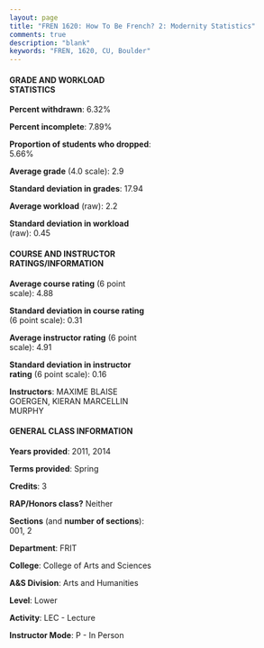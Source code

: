 ```yaml
---
layout: page
title: "FREN 1620: How To Be French? 2: Modernity Statistics"
comments: true
description: "blank"
keywords: "FREN, 1620, CU, Boulder"
--- 
```

<head>
<script src="https://ajax.googleapis.com/ajax/libs/jquery/2.1.3/jquery.min.js"></script>
<script src="https://dl.dropboxusercontent.com/s/pc42nxpaw1ea4o9/highcharts.js?dl=0"></script>
<!-- <script src="../assets/js/highcharts.js"></script> -->
<style type="text/css">@font-face {
	font-family: "Bebas Neue";
	src: url(https://www.filehosting.org/file/details/544349/BebasNeue%20Regular.otf) format("opentype");
	}
	h1.Bebas { 
		font-family: "Bebas Neue", Verdana, Tahoma;
	}
</style>
</head>
<body>
	<div id="container" style="float: right; width: 45%; height: 88%; margin-left: 2.5%; margin-right: 2.5%;"></div>
	<script language="JavaScript">
		$(document).ready(function() {
		var chart = {type: 'column'};
		var title = {text: 'Grade Distribution'};
		var xAxis = {categories: ['A','B','C','D','F'],crosshair: true};
		var yAxis = {min: 0,title: {text: 'Percentage'}};
		var tooltip = {headerFormat: '<center><b><span style="font-size:20px">{point.key}</span></b></center>',
		               pointFormat: '<td style="padding:0"><b>{point.y:.1f}%</b></td>',
		               footerFormat: '</table>',shared: true,useHTML: true};
		var plotOptions = {column: {pointPadding: 0.0,borderWidth: 0}};  
		var credits = {enabled: false};var series= [{name: 'Percent',data: [31.91,40.43,19.15,6.38,2.13,]}];
		var json = {};
		json.chart = chart;
		json.title = title;
		json.tooltip = tooltip;
		json.xAxis = xAxis;
		json.yAxis = yAxis;  
		json.series = series;
		json.plotOptions = plotOptions;  
		json.credits = credits;
		$('#container').highcharts(json);
	});
	</script>
</body>
			   
#### GRADE AND WORKLOAD STATISTICS

**Percent withdrawn**: 6.32%

**Percent incomplete**: 7.89%

**Proportion of students who dropped**: 5.66%

**Average grade** (4.0 scale): 2.9

**Standard deviation in grades**: 17.94

**Average workload** (raw): 2.2

**Standard deviation in workload** (raw): 0.45

#### COURSE AND INSTRUCTOR RATINGS/INFORMATION

**Average course rating** (6 point scale): 4.88

**Standard deviation in course rating** (6 point scale): 0.31

**Average instructor rating** (6 point scale): 4.91

**Standard deviation in instructor rating** (6 point scale): 0.16

**Instructors**: MAXIME BLAISE GOERGEN, KIERAN MARCELLIN MURPHY

#### GENERAL CLASS INFORMATION

**Years provided**: 2011, 2014

**Terms provided**: Spring

**Credits**: 3

**RAP/Honors class?** Neither

**Sections** (and **number of sections**): 001, 2

**Department**: FRIT

**College**: College of Arts and Sciences

**A&S Division**: Arts and Humanities

**Level**: Lower

**Activity**: LEC - Lecture

**Instructor Mode**: P  - In Person